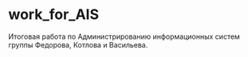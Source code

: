 # work_for_AIS
Итоговая работа по Администрированию информационных систем группы Федорова, Котлова и Васильева.
